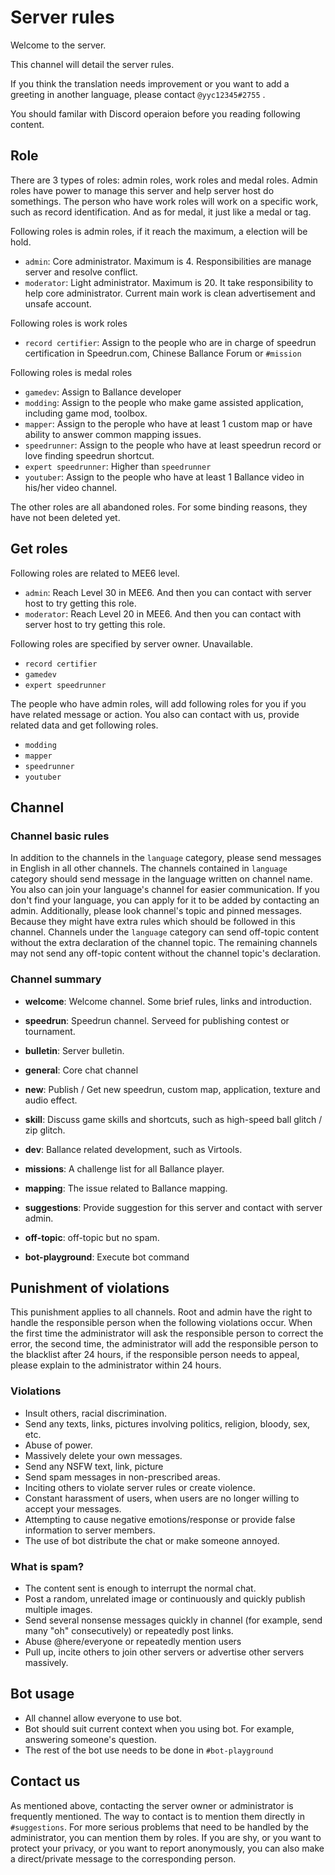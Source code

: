 # Server rules

Welcome to the server.

This channel will detail the server rules.

If you think the translation needs improvement or you want to add a greeting in another language, please contact `@yyc12345#2755` .

You should familar with Discord operaion before you reading following content.

## Role

There are 3 types of roles: admin roles, work roles and medal roles. Admin roles have power to manage this server and help server host do somethings. The person who have work roles will work on a specific work, such as record identification. And as for medal, it just like a medal or tag.

Following roles is admin roles, if it reach the maximum, a election will be hold.

* `admin`: Core administrator. Maximum is 4. Responsibilities are manage server and resolve conflict.
* `moderator`: Light administrator. Maximum is 20. It take responsibility to help core administrator. Current main work is clean advertisement and unsafe account.

Following roles is work roles

* `record certifier`: Assign to the people who are in charge of speedrun certification in Speedrun.com, Chinese Ballance Forum or `#mission`

Following roles is medal roles

* `gamedev`: Assign to Ballance developer
* `modding`: Assign to the people who make game assisted application, including game mod, toolbox.
* `mapper`: Assign to the perople who have at least 1 custom map or have ability to answer common mapping issues.
* `speedrunner`: Assign to the people who have at least speedrun record or love finding speedrun shortcut.
* `expert speedrunner`: Higher than `speedrunner`
* `youtuber`: Assign to the people who have at least 1 Ballance video in his/her video channel.

The other roles are all abandoned roles. For some binding reasons, they have not been deleted yet.

## Get roles

Following roles are related to MEE6 level.

* `admin`: Reach Level 30 in MEE6. And then you can contact with server host to try getting this role.
* `moderator`: Reach Level 20 in MEE6. And then you can contact with server host to try getting this role.

Following roles are specified by server owner. Unavailable.

* `record certifier`
* `gamedev`
* `expert speedrunner`

The people who have admin roles, will add following roles for you if you have related message or action. You also can contact with us, provide related data and get following roles.

* `modding`
* `mapper`
* `speedrunner`
* `youtuber`

## Channel

### Channel basic rules


In addition to the channels in the `language` category, please send messages in English in all other channels. The channels contained in `language` category should send message in the language written on channel name.
You also can join your language's channel for easier communication. If you don't find your language, you can apply for it to be added by contacting an admin.
Additionally, please look channel's topic and pinned messages. Because they might have extra rules which should be followed in this channel.
Channels under the `language` category can send off-topic content without the extra declaration of the channel topic. The remaining channels may not send any off-topic content without the channel topic's declaration.

### Channel summary

* **welcome**: Welcome channel. Some brief rules, links and introduction.
* **speedrun**: Speedrun channel. Serveed for publishing contest or tournament.
* **bulletin**: Server bulletin.

* **general**: Core chat channel
* **new**:  Publish / Get new speedrun, custom map, application, texture and audio effect.
* **skill**: Discuss game skills and shortcuts, such as high-speed ball glitch / zip glitch.
* **dev**: Ballance related development, such as Virtools.
* **missions**: A challenge list for all Ballance player.
* **mapping**: The issue related to Ballance mapping.
* **suggestions**: Provide suggestion for this server and contact with server admin.
* **off-topic**: off-topic but no spam.

* **bot-playground**: Execute bot command

## Punishment of violations

This punishment applies to all channels. Root and admin have the right to handle the responsible person when the following violations occur. When the first time the administrator will ask the responsible person to correct the error, the second time, the administrator will add the responsible person to the blacklist after 24 hours, if the responsible person needs to appeal, please explain to the administrator within 24 hours.

### Violations
* Insult others, racial discrimination.
* Send any texts, links, pictures involving politics, religion, bloody, sex, etc.
* Abuse of power.
* Massively delete your own messages.
* Send any NSFW text, link, picture
* Send spam messages in non-prescribed areas.
* Inciting others to violate server rules or create violence.
* Constant harassment of users, when users are no longer willing to accept your messages.
* Attempting to cause negative emotions/response or provide false information to server members.
* The use of bot distribute the chat or make someone annoyed.

### What is spam?
* The content sent is enough to interrupt the normal chat.
* Post a random, unrelated image or continuously and quickly publish multiple images.
* Send several nonsense messages quickly in channel (for example, send many "oh" consecutively) or repeatedly post links.
* Abuse @here/everyone or repeatedly mention users
* Pull up, incite others to join other servers or advertise other servers massively.

## Bot usage

* All channel allow everyone to use bot.
* Bot should suit current context when you using bot. For example, answering someone's question.
* The rest of the bot use needs to be done in `#bot-playground`

## Contact us

As mentioned above, contacting the server owner or administrator is frequently mentioned. The way to contact is to mention them directly in `#suggestions`. For more serious problems that need to be handled by the administrator, you can mention them by roles. If you are shy, or you want to protect your privacy, or you want to report anonymously, you can also make a direct/private message to the corresponding person.

